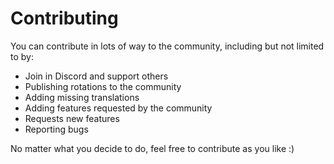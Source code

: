 # Contributing

You can contribute in lots of way to the community, including but not limited to by:

- Join in Discord and support others
- Publishing rotations to the community
- Adding missing translations
- Adding features requested by the community
- Requests new features
- Reporting bugs

No matter what you decide to do, feel free to contribute as you like :)